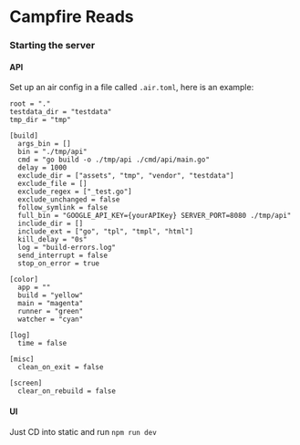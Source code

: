 # Campfire Reads

### Starting the server
#### API
Set up an air config in a file called `.air.toml`, here is an example:

```
root = "."
testdata_dir = "testdata"
tmp_dir = "tmp"

[build]
  args_bin = []
  bin = "./tmp/api"
  cmd = "go build -o ./tmp/api ./cmd/api/main.go"
  delay = 1000
  exclude_dir = ["assets", "tmp", "vendor", "testdata"]
  exclude_file = []
  exclude_regex = ["_test.go"]
  exclude_unchanged = false
  follow_symlink = false
  full_bin = "GOOGLE_API_KEY={yourAPIKey} SERVER_PORT=8080 ./tmp/api"
  include_dir = []
  include_ext = ["go", "tpl", "tmpl", "html"]
  kill_delay = "0s"
  log = "build-errors.log"
  send_interrupt = false
  stop_on_error = true

[color]
  app = ""
  build = "yellow"
  main = "magenta"
  runner = "green"
  watcher = "cyan"

[log]
  time = false

[misc]
  clean_on_exit = false

[screen]
  clear_on_rebuild = false
```

#### UI
Just CD into static and run `npm run dev`
